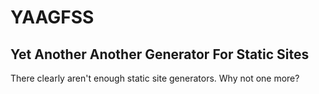 # YAAGFSS
## Yet Another Another Generator For Static Sites

There clearly aren't enough static site generators. Why not one more?
